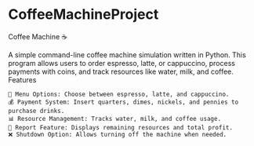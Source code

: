 # CoffeeMachineProject
Coffee Machine ☕️

A simple command-line coffee machine simulation written in Python. This program allows users to order espresso, latte, or cappuccino, process payments with coins, and track resources like water, milk, and coffee.
Features

    🏪 Menu Options: Choose between espresso, latte, and cappuccino.
    💰 Payment System: Insert quarters, dimes, nickels, and pennies to purchase drinks.
    📊 Resource Management: Tracks water, milk, and coffee usage.
    📄 Report Feature: Displays remaining resources and total profit.
    ❌ Shutdown Option: Allows turning off the machine when needed.
